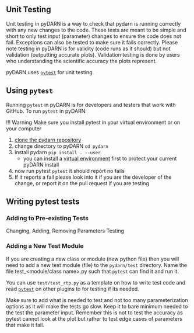 <!--Copyright (C) 2020 SuperDARN Canada, University of Saskatchewan 
Author(s): Marina Schmidt 
Modifications:

Disclaimer:
pyDARN is under the LGPL v3 license found in the root directory LICENSE.md 
Everyone is permitted to copy and distribute verbatim copies of this license 
document, but changing it is not allowed.

This version of the GNU Lesser General Public License incorporates the terms
and conditions of version 3 of the GNU General Public License, supplemented by
the additional permissions listed below.
-->

## Unit Testing

Unit testing in pyDARN is a way to check that pydarn is running correctly with any new changes to the code. These tests are meant to be simple and short to only test input (parameter) changes to ensure the code does not fail. 
Exceptions can also be tested to make sure it fails correctly. Please note testing in pyDARN is for validity (code runs as it should) but not validation (outputting accurate plots). Validation testing is done by users who understanding the scientific accuracy the plots represent. 

pyDARN uses [`pytest`](https://docs.pytest.org/en/6.2.x/) for unit testing. 

## Using `pytest`

Running `pytest` in pyDARN is for developers and testers that work with GitHub. To run `pytest` in pyDARN:

!!! Warning
    Make sure you install pytest in your virtual environment or on your computer

1. [clone the pydarn repository](https://github.com/superdarn/pydarn)
2. change directory to pyDARN `cd pydarn`
3. install pydarn `pip install . --user` 
    - you can install a [virtual environment](../users/install.md) first to protect your current pyDARN install 
4. now run pytest `pytest` it should report no fails 
5. If it reports a fail please look into it if you are the developer of the change, or report it on the pull request if you are testing

## Writing pytest tests 

### Adding to Pre-existing Tests 

Changing, Adding, Removing Parameters Testing 

### Adding a New Test Module

If you are creating a new class or module (new python file) then you will need to add a new test module (file) to the `pydarn/test` directory. 
Name the file test_<module/class name>.py such that `pytest` can find it and run it. 

You can use `test/test_rtp.py` as a template on how to write test code and read [`pytest`](https://docs.pytest.org/en/6.2.x/) on other plugins to for testing if its needed. 

Make sure to add what is needed to test and not too many parameterization options as it will make the tests go slow. Keep it to bare minimum needed to the test the parameter input. 
Remember this is not to test the accuracy as pytest cannot look at the plot but rather to test edge cases of parameters that make it fail. 
